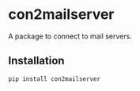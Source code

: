 # con2mailserver

A package to connect to mail servers.

## Installation

```bash
pip install con2mailserver